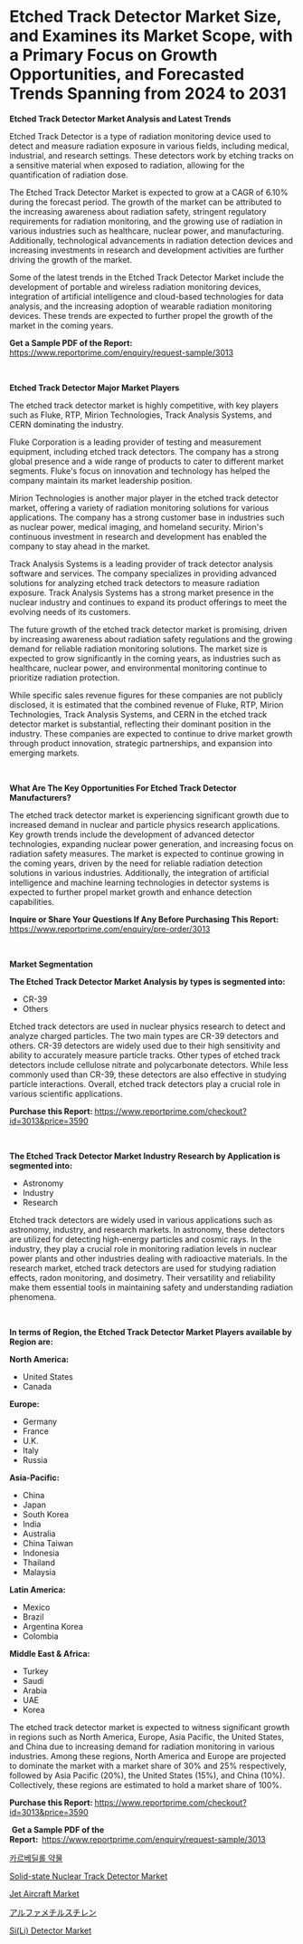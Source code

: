 <p><h1>Etched Track Detector Market Size, and Examines its Market Scope, with a Primary Focus on Growth Opportunities, and Forecasted Trends Spanning from 2024 to 2031</h1></p><p><strong>Etched Track Detector Market Analysis and Latest Trends</strong></p>
<p><p>Etched Track Detector is a type of radiation monitoring device used to detect and measure radiation exposure in various fields, including medical, industrial, and research settings. These detectors work by etching tracks on a sensitive material when exposed to radiation, allowing for the quantification of radiation dose.</p><p>The Etched Track Detector Market is expected to grow at a CAGR of 6.10% during the forecast period. The growth of the market can be attributed to the increasing awareness about radiation safety, stringent regulatory requirements for radiation monitoring, and the growing use of radiation in various industries such as healthcare, nuclear power, and manufacturing. Additionally, technological advancements in radiation detection devices and increasing investments in research and development activities are further driving the growth of the market.</p><p>Some of the latest trends in the Etched Track Detector Market include the development of portable and wireless radiation monitoring devices, integration of artificial intelligence and cloud-based technologies for data analysis, and the increasing adoption of wearable radiation monitoring devices. These trends are expected to further propel the growth of the market in the coming years.</p></p>
<p><strong>Get a Sample PDF of the Report:&nbsp;</strong> <a href="https://www.reportprime.com/enquiry/request-sample/3013">https://www.reportprime.com/enquiry/request-sample/3013</a></p>
<p>&nbsp;</p>
<p><strong>Etched Track Detector Major Market Players</strong></p>
<p><p>The etched track detector market is highly competitive, with key players such as Fluke, RTP, Mirion Technologies, Track Analysis Systems, and CERN dominating the industry. </p><p>Fluke Corporation is a leading provider of testing and measurement equipment, including etched track detectors. The company has a strong global presence and a wide range of products to cater to different market segments. Fluke's focus on innovation and technology has helped the company maintain its market leadership position.</p><p>Mirion Technologies is another major player in the etched track detector market, offering a variety of radiation monitoring solutions for various applications. The company has a strong customer base in industries such as nuclear power, medical imaging, and homeland security. Mirion's continuous investment in research and development has enabled the company to stay ahead in the market.</p><p>Track Analysis Systems is a leading provider of track detector analysis software and services. The company specializes in providing advanced solutions for analyzing etched track detectors to measure radiation exposure. Track Analysis Systems has a strong market presence in the nuclear industry and continues to expand its product offerings to meet the evolving needs of its customers.</p><p>The future growth of the etched track detector market is promising, driven by increasing awareness about radiation safety regulations and the growing demand for reliable radiation monitoring solutions. The market size is expected to grow significantly in the coming years, as industries such as healthcare, nuclear power, and environmental monitoring continue to prioritize radiation protection.</p><p>While specific sales revenue figures for these companies are not publicly disclosed, it is estimated that the combined revenue of Fluke, RTP, Mirion Technologies, Track Analysis Systems, and CERN in the etched track detector market is substantial, reflecting their dominant position in the industry. These companies are expected to continue to drive market growth through product innovation, strategic partnerships, and expansion into emerging markets.</p></p>
<p>&nbsp;</p>
<p><strong>What Are The Key Opportunities For Etched Track Detector Manufacturers?</strong></p>
<p><p>The etched track detector market is experiencing significant growth due to increased demand in nuclear and particle physics research applications. Key growth trends include the development of advanced detector technologies, expanding nuclear power generation, and increasing focus on radiation safety measures. The market is expected to continue growing in the coming years, driven by the need for reliable radiation detection solutions in various industries. Additionally, the integration of artificial intelligence and machine learning technologies in detector systems is expected to further propel market growth and enhance detection capabilities.</p></p>
<p><strong>Inquire or Share Your Questions If Any Before Purchasing This Report:</strong> <a href="https://www.reportprime.com/enquiry/pre-order/3013">https://www.reportprime.com/enquiry/pre-order/3013</a></p>
<p>&nbsp;</p>
<p><strong>Market Segmentation</strong></p>
<p><strong>The Etched Track Detector Market Analysis by types is segmented into:</strong></p>
<p><ul><li>CR-39</li><li>Others</li></ul></p>
<p><p>Etched track detectors are used in nuclear physics research to detect and analyze charged particles. The two main types are CR-39 detectors and others. CR-39 detectors are widely used due to their high sensitivity and ability to accurately measure particle tracks. Other types of etched track detectors include cellulose nitrate and polycarbonate detectors. While less commonly used than CR-39, these detectors are also effective in studying particle interactions. Overall, etched track detectors play a crucial role in various scientific applications.</p></p>
<p><strong>Purchase this Report:&nbsp;</strong><a href="https://www.reportprime.com/checkout?id=3013&price=3590">https://www.reportprime.com/checkout?id=3013&price=3590</a></p>
<p>&nbsp;</p>
<p><strong>The Etched Track Detector Market Industry Research by Application is segmented into:</strong></p>
<p><ul><li>Astronomy</li><li>Industry</li><li>Research</li></ul></p>
<p><p>Etched track detectors are widely used in various applications such as astronomy, industry, and research markets. In astronomy, these detectors are utilized for detecting high-energy particles and cosmic rays. In the industry, they play a crucial role in monitoring radiation levels in nuclear power plants and other industries dealing with radioactive materials. In the research market, etched track detectors are used for studying radiation effects, radon monitoring, and dosimetry. Their versatility and reliability make them essential tools in maintaining safety and understanding radiation phenomena.</p></p>
<p>&nbsp;</p>
<p><strong>In terms of Region, the Etched Track Detector Market Players available by Region are:</strong></p>
<p>
    <p> <strong> North America: </strong>
        <ul>
            <li>United States</li>
            <li>Canada</li>
        </ul>
        </p> 
    <p> <strong> Europe: </strong>
        <ul>
            <li>Germany</li>
            <li>France</li>
            <li>U.K.</li>
            <li>Italy</li>
            <li>Russia</li>
        </ul>
        </p> 
    <p> <strong> Asia-Pacific: </strong>
        <ul>
            <li>China</li>
            <li>Japan</li>
            <li>South Korea</li>
            <li>India</li>
            <li>Australia</li>
            <li>China Taiwan</li>
            <li>Indonesia</li>
            <li>Thailand</li>
            <li>Malaysia</li>
        </ul>
        </p> 
    <p> <strong> Latin America: </strong>
        <ul>
            <li>Mexico</li>
            <li>Brazil</li>
            <li>Argentina Korea</li>
            <li>Colombia</li>
        </ul>
        </p> 
    <p> <strong> Middle East & Africa: </strong>
        <ul>
            <li>Turkey</li>
            <li>Saudi</li>
            <li>Arabia</li>
            <li>UAE</li>
            <li>Korea</li>
        </ul>
    </p>
    </p>
<p><p>The etched track detector market is expected to witness significant growth in regions such as North America, Europe, Asia Pacific, the United States, and China due to increasing demand for radiation monitoring in various industries. Among these regions, North America and Europe are projected to dominate the market with a market share of 30% and 25% respectively, followed by Asia Pacific (20%), the United States (15%), and China (10%). Collectively, these regions are estimated to hold a market share of 100%.</p></p>
<p><strong>Purchase this Report: </strong><a href="https://www.reportprime.com/checkout?id=3013&price=3590">https://www.reportprime.com/checkout?id=3013&price=3590</a></p>
<p>&nbsp;<strong>Get a Sample PDF of the Report:&nbsp;&nbsp;</strong><a href="https://www.reportprime.com/enquiry/request-sample/3013">https://www.reportprime.com/enquiry/request-sample/3013</a></p>
<p><strong></strong></p>
<p><p><a href="https://github.com/lkwggful07722/Market-Research-Report-List-1/blob/main/197510711905.md">카르베딜롤 약물</a></p><p><a href="https://github.com/okotobwrhuteie/Market-Research-Report-List-1/blob/main/solid-state-nuclear-track-detector-market.md">Solid-state Nuclear Track Detector Market</a></p><p><a href="https://issuu.com/reportprime-2/docs/jet-aircraft-market-size-2030.pptx">Jet Aircraft Market</a></p><p><a href="https://github.com/mathieurico66/Market-Research-Report-List-1/blob/main/752541912873.md">アルファメチルスチレン</a></p><p><a href="https://github.com/myacatherineblakecaczo9vcsw/Market-Research-Report-List-2/blob/main/sili-detector-market.md">Si(Li) Detector Market</a></p></p>